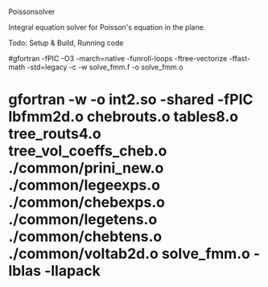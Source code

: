Poissonsolver

Integral equation solver for Poisson's equation in the plane.

Todo: Setup & Build, Running code




#gfortran -fPIC -O3 -march=native -funroll-loops -ftree-vectorize -ffast-math -std=legacy -c -w solve_fmm.f -o solve_fmm.o


# gfortran -w -o int2.so -shared -fPIC lbfmm2d.o chebrouts.o tables8.o tree_routs4.o tree_vol_coeffs_cheb.o ./common/prini_new.o ./common/legeexps.o ./common/chebexps.o ./common/legetens.o ./common/chebtens.o ./common/voltab2d.o solve_fmm.o -lblas -llapack

